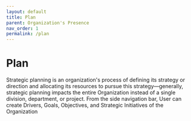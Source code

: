 ```yaml
---
layout: default
title: Plan
parent: Organization's Presence
nav_order: 1
permalink: /plan
---
```


# Plan

Strategic planning is an organization's process of defining its strategy or direction and allocating its resources to pursue this strategy—generally, strategic planning impacts the entire Organization instead of a single division, department, or project. From the side navigation bar, User can create Drivers, Goals, Objectives, and Strategic Initiatives of the Organization
